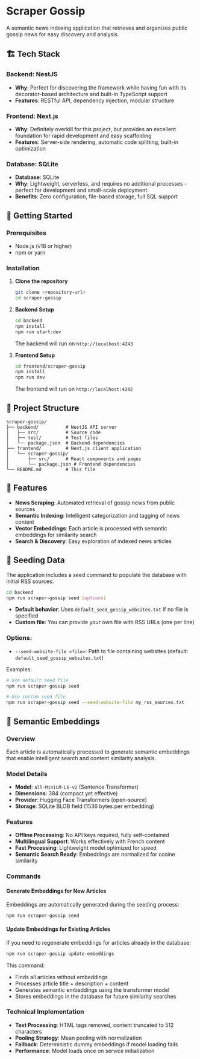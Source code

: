 # Scraper Gossip

A semantic news indexing application that retrieves and organizes public gossip news for easy discovery and analysis.

## 🏗️ Tech Stack

### Backend: NestJS
- **Why**: Perfect for discovering the framework while having fun with its decorator-based architecture and built-in TypeScript support
- **Features**: RESTful API, dependency injection, modular structure

### Frontend: Next.js
- **Why**: Definitely overkill for this project, but provides an excellent foundation for rapid development and easy scaffolding
- **Features**: Server-side rendering, automatic code splitting, built-in optimization

### Database: SQLite
- **Database**: SQLite
- **Why**: Lightweight, serverless, and requires no additional processes - perfect for development and small-scale deployment
- **Benefits**: Zero configuration, file-based storage, full SQL support

## 🚀 Getting Started

### Prerequisites
- Node.js (v18 or higher)
- npm or yarn

### Installation

1. **Clone the repository**
   ```bash
   git clone <repository-url>
   cd scraper-gossip
   ```

2. **Backend Setup**
   ```bash
   cd backend
   npm install
   npm run start:dev
   ```
   The backend will run on `http://localhost:4243`

3. **Frontend Setup**
   ```bash
   cd frontend/scraper-gossip
   npm install
   npm run dev
   ```
   The frontend will run on `http://localhost:4242`

## 📁 Project Structure

```
scraper-gossip/
├── backend/          # NestJS API server
│   ├── src/          # Source code
│   ├── test/         # Test files
│   └── package.json  # Backend dependencies
├── frontend/         # Next.js client application
│   └── scraper-gossip/
│       ├── src/      # React components and pages
│       └── package.json # Frontend dependencies
└── README.md         # This file
```

## 🎯 Features

- **News Scraping**: Automated retrieval of gossip news from public sources
- **Semantic Indexing**: Intelligent categorization and tagging of news content
- **Vector Embeddings**: Each article is processed with semantic embeddings for similarity search
- **Search & Discovery**: Easy exploration of indexed news articles

## 🌱 Seeding Data

The application includes a seed command to populate the database with initial RSS sources:

```bash
cd backend
npm run scraper-gossip seed [options]
```

- **Default behavior**: Uses `default_seed_gossip_websites.txt` if no file is specified
- **Custom file**: You can provide your own file with RSS URLs (one per line)

### Options:
- `--seed-website-file <file>`: Path to file containing websites (default: `default_seed_gossip_websites.txt`)

Examples:
```bash
# Use default seed file
npm run scraper-gossip seed

# Use custom seed file
npm run scraper-gossip seed --seed-website-file my_rss_sources.txt
```

## 🧠 Semantic Embeddings

### Overview
Each article is automatically processed to generate semantic embeddings that enable intelligent search and content similarity analysis.

### Model Details
- **Model**: `all-MiniLM-L6-v2` (Sentence Transformer)
- **Dimensions**: 384 (compact yet effective)
- **Provider**: Hugging Face Transformers (open-source)
- **Storage**: SQLite BLOB field (1536 bytes per embedding)

### Features
- **Offline Processing**: No API keys required, fully self-contained
- **Multilingual Support**: Works effectively with French content
- **Fast Processing**: Lightweight model optimized for speed
- **Semantic Search Ready**: Embeddings are normalized for cosine similarity

### Commands

#### Generate Embeddings for New Articles
Embeddings are automatically generated during the seeding process:
```bash
npm run scraper-gossip seed
```

#### Update Embeddings for Existing Articles
If you need to regenerate embeddings for articles already in the database:
```bash
npm run scraper-gossip update-embeddings
```

This command:
- Finds all articles without embeddings
- Processes article title + description + content
- Generates semantic embeddings using the transformer model
- Stores embeddings in the database for future similarity searches

### Technical Implementation
- **Text Processing**: HTML tags removed, content truncated to 512 characters
- **Pooling Strategy**: Mean pooling with normalization
- **Fallback**: Deterministic dummy embeddings if model loading fails
- **Performance**: Model loads once on service initialization
